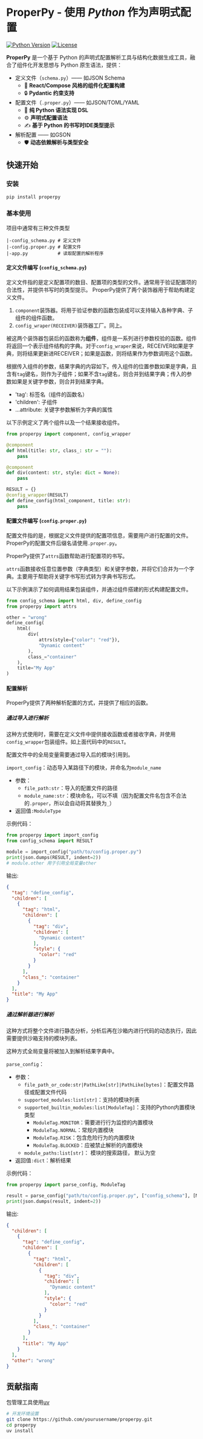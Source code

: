 # ProperPy - 使用 *Python* 作为声明式配置

[![Python Version](https://img.shields.io/badge/python-3.11%2B-blue)]()
[![License](https://img.shields.io/badge/license-MIT-green)]()

**ProperPy** 是一个基于 Python 的声明式配置解析工具与结构化数据生成工具，融合了组件化开发思想与 Python 原生语法，提供：

- 定义文件（`schema.py`）—— 如JSON Schema
  - 🧩 **React/Compose 风格的组件化配置构建**
  - 🔒 **Pydantic 约束支持**
- 配置文件（`.proper.py`）—— 如JSON/TOML/YAML
  - 🐍 **纯 Python 语法实现 DSL**
  - ⚙️ **声明式配置语法**
  - ✍ **基于 Python 的书写时IDE类型提示**
- 解析配置 —— 如GSON
  - 🛡️ **动态依赖解析与类型安全**


## 快速开始

### 安装
```bash
pip install properpy
```

### 基本使用

项目中通常有三种文件类型
```text
|-config_schema.py # 定义文件
|-config.proper.py # 配置文件
|-app.py           # 读取配置的解析程序

```

#### 定义文件编写 (`config_schema.py`)

定义文件指的是定义配置项的数目、配置项的类型的文件。通常用于验证配置项的合法性，并提供书写时的类型提示。
ProperPy提供了两个装饰器用于帮助构建定义文件。
1. `component`装饰器。将用于验证参数的函数包装成可以支持输入各种字典、子组件的组件函数。
2. `config_wraper(RECEIVER)`装饰器工厂。同上。

被这两个装饰器包装后的函数称为**组件**，组件是一系列进行参数校验的函数。组件将返回一个表示组件结构的字典。对于`config_wraper`来说，RECEIVER如果是字典，则将结果更新进RECEIVER；如果是函数，则将结果作为参数调用这个函数。

根据传入组件的参数，结果字典的内容如下。传入组件的位置参数如果是字典，且含有`tag`键名，则作为子组件；如果不含`tag`键名，则合并到结果字典；传入的参数如果是关键字参数，则合并到结果字典。
  - 'tag': 标签名（组件的函数名）
  - 'children': 子组件
  - ...attribute: 关键字参数解析为字典的属性

以下示例定义了两个组件以及一个结果接收组件。

```python
from properpy import component, config_wrapper

@component
def html(title: str, class_: str = ""):
    pass

@component
def div(content: str, style: dict = None):
    pass

RESULT = {}
@config_wrapper(RESULT)
def define_config(html_component, title: str):
    pass
```

#### 配置文件编写 (`config.proper.py`)

配置文件指的是，根据定义文件提供的配置项信息，需要用户进行配置的文件。
ProperPy的配置文件后缀名请使用`.proper.py`。

ProperPy提供了`attrs`函数帮助进行配置项的书写。

`attrs`函数接收任意位置参数（字典类型）和关键字参数，并将它们合并为一个字典。主要用于帮助将关键字书写形式转为字典书写形式。

以下示例演示了如何调用结果包装组件，并通过组件搭建的形式构建配置文件。
```python
from config_schema import html, div, define_config
from properpy import attrs

other = "wrong"
define_config(
    html(
        div(
            attrs(style={"color": "red"}),
            "Dynamic content"
        ),
        class_="container"
    ),
    title="My App"
)
```

#### 配置解析

ProperPy提供了两种解析配置的方式，并提供了相应的函数。

##### 通过导入进行解析
这种方式使用时，需要在定义文件中提供接收函数或者接收字典，并使用`config_wrapper`包装组件。如上面代码中的`RESULT`。

配置文件中的全局变量需要通过导入后的模块引用到。

`import_config`：动态导入某路径下的模块，并命名为`module_name`
- 参数：
  - `file_path:str`：导入的配置文件的路径
  - `module_name:str`：模块命名，可以不填（因为配置文件名包含不合法的`.proper`，所以会自动将其替换为`_`）
- 返回值`:ModuleType`

示例代码：

```python
from properpy import import_config
from config_schema import RESULT

module = import_config("path/to/config.proper.py")
print(json.dumps(RESULT, indent=2))
# module.other 用于引用全局变量other
```
输出:
```json
{
  "tag": "define_config",
  "children": [
    {
      "tag": "html",
      "children": [
        {
          "tag": "div",
          "children": [
            "Dynamic content"
          ],
          "style": {
            "color": "red"
          }
        }
      ],
      "class_": "container"
    }
  ],
  "title": "My App"
}
```


##### 通过解析器进行解析

这种方式将整个文件进行静态分析，分析后再在沙箱内进行代码的动态执行，因此需要提供沙箱支持的模块列表。

这种方式全局变量将被加入到解析结果字典中。

`parse_config`：
- 参数：
  - `file_path_or_code:str|PathLike[str]|PathLike[bytes]`：配置文件路径或配置文件代码
  - `supported_modules:list[str]`：支持的模块列表
  - `supported_builtin_modules:list[ModuleTag]`：支持的Python内置模块类型
    - `ModuleTag.MONITOR`：需要进行行为监控的内置模块
    - `ModuleTag.NORMAL`：常规内置模块
    - `ModuleTag.RISK`：包含危险行为的内置模块
    - `ModuleTag.BLOCKED`：应被禁止解析的内置模块
  - `module_paths:list[str]`： 模块的搜索路径， 默认为空
- 返回值`:dict`：解析结果

示例代码：

```python
from properpy import parse_config, ModuleTag

result = parse_config("path/to/config.proper.py", ["config_schema"], [ModuleTag.NORMAL])
print(json.dumps(result, indent=2))
```

输出:
```json
{
  "children": [
    {
      "tag": "define_config",
      "children": [
        {
          "tag": "html",
          "children": [
            {
              "tag": "div",
              "children": [
                "Dynamic content"
              ],
              "style": {
                "color": "red"
              }
            }
          ],
          "class_": "container"
        }
      ],
      "title": "My App"
    }
  ],
  "other": "wrong"
}
```

## 贡献指南

包管理工具使用[uv](https://docs.astral.sh/uv/)

```bash
# 开发环境设置
git clone https://github.com/yourusername/properpy.git
cd properpy
uv install
```


